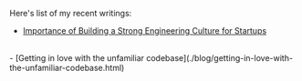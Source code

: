 Here's list of my recent writings:
<br />
- [Importance of Building a Strong Engineering Culture for Startups](./blog/importance-of-building-a-strong-engineering-culture-for-startups.html)
<br />
- [Getting in love with the unfamiliar codebase](./blog/getting-in-love-with-the-unfamiliar-codebase.html)
